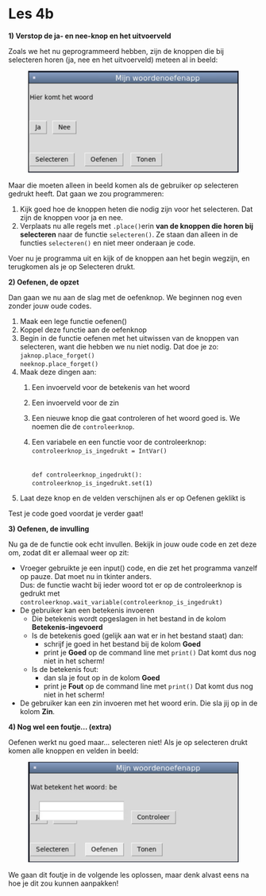 # Les 4b

**1) Verstop de ja- en nee-knop en het uitvoerveld**

Zoals we het nu geprogrammeerd hebben, zijn de knoppen die bij selecteren horen (ja, nee en het uitvoerveld) meteen al in beeld:

<figure><img src="../../.gitbook/assets/image (1) (3).png" alt=""><figcaption></figcaption></figure>

Maar die moeten alleen in beeld komen als de gebruiker op selecteren gedrukt heeft. Dat gaan we zou programmeren:

1. Kijk goed hoe de knoppen heten die nodig zijn voor het selecteren. Dat zijn de knoppen voor ja en nee.
2. Verplaats nu alle regels met `.place()`erin **van de knoppen die horen bij selecteren** naar de functie `selecteren()`.  Ze staan dan alleen in de functies `selecteren()` en niet meer onderaan je code.

Voer nu je programma uit en kijk of de knoppen aan het begin wegzijn, en terugkomen als je op Selecteren drukt.

&#x20;**2) Oefenen, de opzet**

Dan gaan we nu aan de slag met de oefenknop. We beginnen nog even zonder jouw oude codes.

1. Maak een lege functie oefenen()
2. Koppel deze functie aan de oefenknop
3. Begin in de functie oefenen met het uitwissen van de knoppen van selecteren, want die hebben we nu niet nodig. Dat doe je zo: \
   `jaknop.place_forget()`\
   `neeknop.place_forget()`
4. Maak deze dingen aan:
   1. Een invoerveld voor de betekenis van het woord&#x20;
   2. Een invoerveld voor de zin
   3. Een nieuwe knop die gaat controleren of het woord goed is. We noemen die de `controleerknop`.
   4.  Een variabele en een functie voor de controleerknop:\
       `controleerknop_is_ingedrukt = IntVar()`

       \
       `def controleerknop_ingedrukt():` \
       &#x20;  `controleerknop_is_ingedrukt.set(1)`
5. Laat deze knop en de velden verschijnen als er op Oefenen geklikt is

Test je code goed voordat je verder gaat!

**3) Oefenen, de invulling**

Nu ga de de functie ook echt invullen. Bekijk in jouw oude code en zet deze om, zodat dit er allemaal weer op zit:

* Vroeger gebruikte je een input() code, en die zet het programma vanzelf op pauze. Dat moet nu in tkinter anders. \
  Dus: de functie wacht bij ieder woord tot er op de controleerknop is gedrukt met\
  `controleerknop.wait_variable(controleerknop_is_ingedrukt)`
* De gebruiker kan een betekenis invoeren&#x20;
  * Die betekenis wordt opgeslagen in het bestand in de kolom **Betekenis-ingevoerd**
  * Is de betekenis goed (gelijk aan wat er in het bestand staat) dan:
    * schrijf je goed in het bestand bij de kolom **Goed**
    * print je **Goed** op de command line met `print()` Dat komt dus nog niet in het scherm!
  * Is de betekenis fout:&#x20;
    * dan sla je fout op in de kolom **Goed**
    * print je **Fout** op de command line met `print()` Dat komt dus nog niet in het scherm!
* De gebruiker kan een zin invoeren met het woord erin. Die sla jij op in de kolom **Zin**.

**4) Nog wel een foutje... (extra)**

Oefenen werkt nu goed maar... selecteren niet! Als je op selecteren drukt komen alle knoppen en velden in beeld:

<figure><img src="../../.gitbook/assets/image (3).png" alt=""><figcaption></figcaption></figure>

We gaan dit foutje in de volgende les oplossen, maar denk alvast eens na hoe je dit zou kunnen aanpakken!&#x20;



